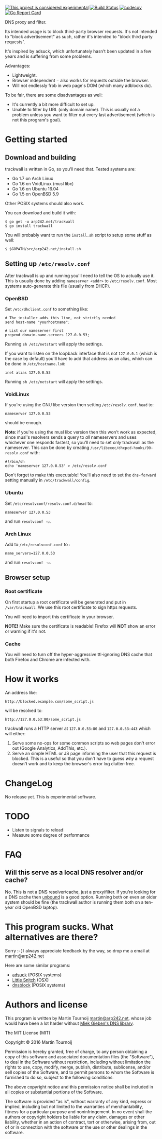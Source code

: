 [![This project is considered experimental](https://img.shields.io/badge/Status-experimental-red.svg)](https://arp242.net/status/experimental)
[![Build Status](https://travis-ci.org/Carpetsmoker/trackwall.svg?branch=master)](https://travis-ci.org/Carpetsmoker/trackwall)
[![codecov](https://codecov.io/gh/Carpetsmoker/trackwall/branch/master/graph/badge.svg)](https://codecov.io/gh/Carpetsmoker/trackwall)
[![Go Report Card](https://goreportcard.com/badge/arp242.net/trackwall)](https://goreportcard.com/report/arp242.net/trackwall)

DNS proxy and filter.

Its intended usage is to block third-party browser requests. It's not intended
to "block advertisement" as such, rather it's intended to "block third party
requests".

It's inspired by adsuck, which unfortunately hasn't been updated in a few years
and is suffering from some problems.

Advantages:

- Lightweight.
- Browser independent − also works for requests outside the browser.
- Will not endlessly frob in web page's DOM (which many adblocks do).

To be fair, there are some disadvantages as well:

- It's currently a bit more difficult to set up.
- Unable to filter by URL (only domain name). This is usually not a problem
  unless you want to filter out every last advertisement (which is not this
  program's goal).

Getting started
===============

Download and building
---------------------
trackwall is written in Go, so you'll need that. Tested systems are:

- Go 1.7 on Arch Linux
- Go 1.6 on VoidLinux (musl libc)
- Go 1.6 on Ubuntu 16.04
- Go 1.5 on OpenBSD 5.9

Other POSIX systems should also work.

You can download and build it with:

	$ go get -u arp242.net/trackwall
	$ go install trackwall

You will probably want to run the `install.sh` script to setup some stuff as
well:

	$ $GOPATH/src/arp242.net/install.sh

Setting up `/etc/resolv.conf`
-----------------------------
After trackwall is up and running you'll need to tell the OS to actually use it.
This is usually done by adding `nameserver <addr>` to `/etc/resolv.conf`. Most
systems auto-generate this file (usually from DHCP).

### OpenBSD
Set `/etc/dhclient.conf` to something like:

	# The installer adds this line, not strictly needed
	send host-name "yourhostname";

	# List our nameserver first
	prepend domain-name-servers 127.0.0.53;

Running `sh /etc/netstart` will apply the settings.

If you want to listen on the loopback interface that is not `127.0.0.1` (which
is the case by default) you'll have to add that address as an alias, which can
be done in `/etc/hostname.lo0`:

	inet alias 127.0.0.53

Running `sh /etc/netstart` will apply the settings.

### VoidLinux
If you're using the GNU libc version then setting `/etc/resolv.conf.head` to:

    nameserver 127.0.0.53

should be enough.

**Note**: if you're using the musl libc version then this won't work as
expected, since musl's resolvers sends a query to *all* nameservers and uses
whichever one responds fastest, so you'll need to set *only* trackwall as the
nameserver. This can be done by creating
`/usr/libexec/dhcpcd-hooks/90-resolv.conf` with:

	#!/bin/sh
	echo 'nameserver 127.0.0.53' > /etc/resolv.conf

Don't forget to make this executable! You'll also need to set the `dns-forward`
setting manually in `/etc/trackwall/config`.

### Ubuntu
Set `/etc/resolvconf/resolv.conf.d/head` to:

	nameserver 127.0.0.53

and run `resolvconf -u`.

### Arch Linux
Add to `/etc/resolvconf.conf` to :

	name_servers=127.0.0.53

and run `resolvconf -u`.


Browser setup
--------------

### Root certificate
On first startup a root certificate will be generated and put in
`/var/trackwall`. We use this root certificate to sign https requests.

You will need to import this certificate in your browser.


**NOTE!** Make sure the certificate is readable! Firefox will **NOT** show an
error or warning if it's not.

### Cache
You will need to turn off the hyper-aggressive ttl-ignoring DNS cache that both
Firefox and Chrome are infected with.

How it works
============
An address like:

	http://blocked.example.com/some_script.js

will be resolved to:

	http://127.0.0.53:80/some_script.js

trackwall runs a HTTP server at `127.0.0.53:80` and `127.0.0.53:443` which will
either:

1. Serve some no-ops for some common scripts so web pages don't error out
   (Google Analytics, AddThis, etc.).
2. Serve an simple HTML or JS page informing the user that this request is
   blocked. This is a useful so that you don't have to guess *why* a request
   doesn't work and to keep the browser's error log clutter-free.

ChangeLog
=========
No release yet. This is experimental software.

TODO
====
- Listen to signals to reload
- Measure some degree of performance

FAQ
===

Will this serve as a local DNS resolver and/or cache?
-----------------------------------------------------
No. This is not a DNS resolver/cache, just a proxy/filter. If you're looking for
a DNS cache then [unbound][unbound] is a good option. Running both on even an
older system should be fine (the trackwall author is running them both on a
ten-year old OpenBSD laptop).

This program sucks. What alternatives are there?
================================================
Sorry :-( I always appreciate feedback by the way, so drop me a email at
martin@arp242.net

Here are some similar programs:

- [adsuck][adsuck] (POSIX systems)
- [Little Snitch][little-snitch] (OSX)
- [dnsblock][dnsblock] (POSIX systems)


Authors and license
===================
This program is written by Martin Tournoij <martin@arp242.net>, whose job would
have been a lot harder without [Miek Gieben's DNS library][miekg-dns].

The MIT License (MIT)

Copyright © 2016 Martin Tournoij

Permission is hereby granted, free of charge, to any person obtaining a copy
of this software and associated documentation files (the "Software"), to
deal in the Software without restriction, including without limitation the
rights to use, copy, modify, merge, publish, distribute, sublicense, and/or
sell copies of the Software, and to permit persons to whom the Software is
furnished to do so, subject to the following conditions:

The above copyright notice and this permission notice shall be included in
all copies or substantial portions of the Software.

The software is provided "as is", without warranty of any kind, express or
implied, including but not limited to the warranties of merchantability,
fitness for a particular purpose and noninfringement. In no event shall the
authors or copyright holders be liable for any claim, damages or other
liability, whether in an action of contract, tort or otherwise, arising
from, out of or in connection with the software or the use or other dealings
in the software.

[adsuck]: https://github.com/conformal/adsuck
[miekg-dns]: https://godoc.org/github.com/miekg/dns
[dnsblock]: https://github.com/torrentkino/dnsblock
[little-snitch]: https://www.obdev.at/products/littlesnitch/index.html
[unbound]: https://unbound.net/
